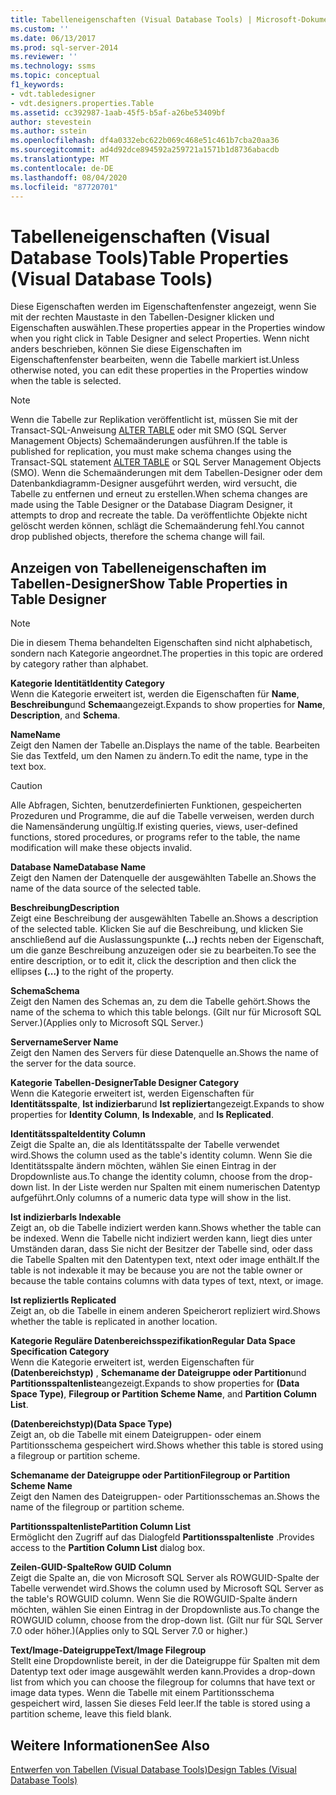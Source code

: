 ```yaml
---
title: Tabelleneigenschaften (Visual Database Tools) | Microsoft-Dokumentation
ms.custom: ''
ms.date: 06/13/2017
ms.prod: sql-server-2014
ms.reviewer: ''
ms.technology: ssms
ms.topic: conceptual
f1_keywords:
- vdt.tabledesigner
- vdt.designers.properties.Table
ms.assetid: cc392987-1aab-45f5-b5af-a26be53409bf
author: stevestein
ms.author: sstein
ms.openlocfilehash: df4a0332ebc622b069c468e51c461b7cba20aa36
ms.sourcegitcommit: ad4d92dce894592a259721a1571b1d8736abacdb
ms.translationtype: MT
ms.contentlocale: de-DE
ms.lasthandoff: 08/04/2020
ms.locfileid: "87720701"
---
```

# <a name="table-properties-visual-database-tools"></a><span data-ttu-id="1871c-102">Tabelleneigenschaften (Visual Database Tools)</span><span class="sxs-lookup"><span data-stu-id="1871c-102">Table Properties (Visual Database Tools)</span></span>
  <span data-ttu-id="1871c-103">Diese Eigenschaften werden im Eigenschaftenfenster angezeigt, wenn Sie mit der rechten Maustaste in den Tabellen-Designer klicken und Eigenschaften auswählen.</span><span class="sxs-lookup"><span data-stu-id="1871c-103">These properties appear in the Properties window when you right click in Table Designer and select Properties.</span></span> <span data-ttu-id="1871c-104">Wenn nicht anders beschrieben, können Sie diese Eigenschaften im Eigenschaftenfenster bearbeiten, wenn die Tabelle markiert ist.</span><span class="sxs-lookup"><span data-stu-id="1871c-104">Unless otherwise noted, you can edit these properties in the Properties window when the table is selected.</span></span>  
  
> [!NOTE]  
>  <span data-ttu-id="1871c-105">Wenn die Tabelle zur Replikation veröffentlicht ist, müssen Sie mit der Transact-SQL-Anweisung [ALTER TABLE](/sql/t-sql/statements/alter-table-transact-sql) oder mit SMO (SQL Server Management Objects) Schemaänderungen ausführen.</span><span class="sxs-lookup"><span data-stu-id="1871c-105">If the table is published for replication, you must make schema changes using the Transact-SQL statement [ALTER TABLE](/sql/t-sql/statements/alter-table-transact-sql) or SQL Server Management Objects (SMO).</span></span> <span data-ttu-id="1871c-106">Wenn die Schemaänderungen mit dem Tabellen-Designer oder dem Datenbankdiagramm-Designer ausgeführt werden, wird versucht, die Tabelle zu entfernen und erneut zu erstellen.</span><span class="sxs-lookup"><span data-stu-id="1871c-106">When schema changes are made using the Table Designer or the Database Diagram Designer, it attempts to drop and recreate the table.</span></span> <span data-ttu-id="1871c-107">Da veröffentlichte Objekte nicht gelöscht werden können, schlägt die Schemaänderung fehl.</span><span class="sxs-lookup"><span data-stu-id="1871c-107">You cannot drop published objects, therefore the schema change will fail.</span></span>  
  
## <a name="show-table-properties-in-table-designer"></a><span data-ttu-id="1871c-108">Anzeigen von Tabelleneigenschaften im Tabellen-Designer</span><span class="sxs-lookup"><span data-stu-id="1871c-108">Show Table Properties in Table Designer</span></span>  
  
> [!NOTE]  
>  <span data-ttu-id="1871c-109">Die in diesem Thema behandelten Eigenschaften sind nicht alphabetisch, sondern nach Kategorie angeordnet.</span><span class="sxs-lookup"><span data-stu-id="1871c-109">The properties in this topic are ordered by category rather than alphabet.</span></span>  
  
 <span data-ttu-id="1871c-110">**Kategorie Identität**</span><span class="sxs-lookup"><span data-stu-id="1871c-110">**Identity Category**</span></span>  
 <span data-ttu-id="1871c-111">Wenn die Kategorie erweitert ist, werden die Eigenschaften für **Name**, **Beschreibung**und **Schema**angezeigt.</span><span class="sxs-lookup"><span data-stu-id="1871c-111">Expands to show properties for **Name**, **Description**, and **Schema**.</span></span>  
  
 <span data-ttu-id="1871c-112">**Name**</span><span class="sxs-lookup"><span data-stu-id="1871c-112">**Name**</span></span>  
 <span data-ttu-id="1871c-113">Zeigt den Namen der Tabelle an.</span><span class="sxs-lookup"><span data-stu-id="1871c-113">Displays the name of the table.</span></span> <span data-ttu-id="1871c-114">Bearbeiten Sie das Textfeld, um den Namen zu ändern.</span><span class="sxs-lookup"><span data-stu-id="1871c-114">To edit the name, type in the text box.</span></span>  
  
> [!CAUTION]  
>  <span data-ttu-id="1871c-115">Alle Abfragen, Sichten, benutzerdefinierten Funktionen, gespeicherten Prozeduren und Programme, die auf die Tabelle verweisen, werden durch die Namensänderung ungültig.</span><span class="sxs-lookup"><span data-stu-id="1871c-115">If existing queries, views, user-defined functions, stored procedures, or programs refer to the table, the name modification will make these objects invalid.</span></span>  
  
 <span data-ttu-id="1871c-116">**Database Name**</span><span class="sxs-lookup"><span data-stu-id="1871c-116">**Database Name**</span></span>  
 <span data-ttu-id="1871c-117">Zeigt den Namen der Datenquelle der ausgewählten Tabelle an.</span><span class="sxs-lookup"><span data-stu-id="1871c-117">Shows the name of the data source of the selected table.</span></span>  
  
 <span data-ttu-id="1871c-118">**Beschreibung**</span><span class="sxs-lookup"><span data-stu-id="1871c-118">**Description**</span></span>  
 <span data-ttu-id="1871c-119">Zeigt eine Beschreibung der ausgewählten Tabelle an.</span><span class="sxs-lookup"><span data-stu-id="1871c-119">Shows a description of the selected table.</span></span> <span data-ttu-id="1871c-120">Klicken Sie auf die Beschreibung, und klicken Sie anschließend auf die Auslassungspunkte **(...)** rechts neben der Eigenschaft, um die ganze Beschreibung anzuzeigen oder sie zu bearbeiten.</span><span class="sxs-lookup"><span data-stu-id="1871c-120">To see the entire description, or to edit it, click the description and then click the ellipses **(...)** to the right of the property.</span></span>  
  
 <span data-ttu-id="1871c-121">**Schema**</span><span class="sxs-lookup"><span data-stu-id="1871c-121">**Schema**</span></span>  
 <span data-ttu-id="1871c-122">Zeigt den Namen des Schemas an, zu dem die Tabelle gehört.</span><span class="sxs-lookup"><span data-stu-id="1871c-122">Shows the name of the schema to which this table belongs.</span></span> <span data-ttu-id="1871c-123">(Gilt nur für Microsoft SQL Server.)</span><span class="sxs-lookup"><span data-stu-id="1871c-123">(Applies only to Microsoft SQL Server.)</span></span>  
  
 <span data-ttu-id="1871c-124">**Servername**</span><span class="sxs-lookup"><span data-stu-id="1871c-124">**Server Name**</span></span>  
 <span data-ttu-id="1871c-125">Zeigt den Namen des Servers für diese Datenquelle an.</span><span class="sxs-lookup"><span data-stu-id="1871c-125">Shows the name of the server for the data source.</span></span>  
  
 <span data-ttu-id="1871c-126">**Kategorie Tabellen-Designer**</span><span class="sxs-lookup"><span data-stu-id="1871c-126">**Table Designer Category**</span></span>  
 <span data-ttu-id="1871c-127">Wenn die Kategorie erweitert ist, werden Eigenschaften für **Identitätsspalte**, **Ist indizierbar**und **Ist repliziert**angezeigt.</span><span class="sxs-lookup"><span data-stu-id="1871c-127">Expands to show properties for **Identity Column**, **Is Indexable**, and **Is Replicated**.</span></span>  
  
 <span data-ttu-id="1871c-128">**Identitätsspalte**</span><span class="sxs-lookup"><span data-stu-id="1871c-128">**Identity Column**</span></span>  
 <span data-ttu-id="1871c-129">Zeigt die Spalte an, die als Identitätsspalte der Tabelle verwendet wird.</span><span class="sxs-lookup"><span data-stu-id="1871c-129">Shows the column used as the table's identity column.</span></span> <span data-ttu-id="1871c-130">Wenn Sie die Identitätsspalte ändern möchten, wählen Sie einen Eintrag in der Dropdownliste aus.</span><span class="sxs-lookup"><span data-stu-id="1871c-130">To change the identity column, choose from the drop-down list.</span></span> <span data-ttu-id="1871c-131">In der Liste werden nur Spalten mit einem numerischen Datentyp aufgeführt.</span><span class="sxs-lookup"><span data-stu-id="1871c-131">Only columns of a numeric data type will show in the list.</span></span>  
  
 <span data-ttu-id="1871c-132">**Ist indizierbar**</span><span class="sxs-lookup"><span data-stu-id="1871c-132">**Is Indexable**</span></span>  
 <span data-ttu-id="1871c-133">Zeigt an, ob die Tabelle indiziert werden kann.</span><span class="sxs-lookup"><span data-stu-id="1871c-133">Shows whether the table can be indexed.</span></span> <span data-ttu-id="1871c-134">Wenn die Tabelle nicht indiziert werden kann, liegt dies unter Umständen daran, dass Sie nicht der Besitzer der Tabelle sind, oder dass die Tabelle Spalten mit den Datentypen text, ntext oder image enthält.</span><span class="sxs-lookup"><span data-stu-id="1871c-134">If the table is not indexable it may be because you are not the table owner or because the table contains columns with data types of text, ntext, or image.</span></span>  
  
 <span data-ttu-id="1871c-135">**Ist repliziert**</span><span class="sxs-lookup"><span data-stu-id="1871c-135">**Is Replicated**</span></span>  
 <span data-ttu-id="1871c-136">Zeigt an, ob die Tabelle in einem anderen Speicherort repliziert wird.</span><span class="sxs-lookup"><span data-stu-id="1871c-136">Shows whether the table is replicated in another location.</span></span>  
  
 <span data-ttu-id="1871c-137">**Kategorie Reguläre Datenbereichsspezifikation**</span><span class="sxs-lookup"><span data-stu-id="1871c-137">**Regular Data Space Specification Category**</span></span>  
 <span data-ttu-id="1871c-138">Wenn die Kategorie erweitert ist, werden Eigenschaften für **(Datenbereichstyp)** , **Schemaname der Dateigruppe oder Partition**und **Partitionsspaltenliste**angezeigt.</span><span class="sxs-lookup"><span data-stu-id="1871c-138">Expands to show properties for **(Data Space Type)**, **Filegroup or Partition Scheme Name**, and **Partition Column List**.</span></span>  
  
 <span data-ttu-id="1871c-139">**(Datenbereichstyp)**</span><span class="sxs-lookup"><span data-stu-id="1871c-139">**(Data Space Type)**</span></span>  
 <span data-ttu-id="1871c-140">Zeigt an, ob die Tabelle mit einem Dateigruppen- oder einem Partitionsschema gespeichert wird.</span><span class="sxs-lookup"><span data-stu-id="1871c-140">Shows whether this table is stored using a filegroup or partition scheme.</span></span>  
  
 <span data-ttu-id="1871c-141">**Schemaname der Dateigruppe oder Partition**</span><span class="sxs-lookup"><span data-stu-id="1871c-141">**Filegroup or Partition Scheme Name**</span></span>  
 <span data-ttu-id="1871c-142">Zeigt den Namen des Dateigruppen- oder Partitionsschemas an.</span><span class="sxs-lookup"><span data-stu-id="1871c-142">Shows the name of the filegroup or partition scheme.</span></span>  
  
 <span data-ttu-id="1871c-143">**Partitionsspaltenliste**</span><span class="sxs-lookup"><span data-stu-id="1871c-143">**Partition Column List**</span></span>  
 <span data-ttu-id="1871c-144">Ermöglicht den Zugriff auf das Dialogfeld **Partitionsspaltenliste** .</span><span class="sxs-lookup"><span data-stu-id="1871c-144">Provides access to the **Partition Column List** dialog box.</span></span>  
  
 <span data-ttu-id="1871c-145">**Zeilen-GUID-Spalte**</span><span class="sxs-lookup"><span data-stu-id="1871c-145">**Row GUID Column**</span></span>  
 <span data-ttu-id="1871c-146">Zeigt die Spalte an, die von Microsoft SQL Server als ROWGUID-Spalte der Tabelle verwendet wird.</span><span class="sxs-lookup"><span data-stu-id="1871c-146">Shows the column used by Microsoft SQL Server as the table's ROWGUID column.</span></span> <span data-ttu-id="1871c-147">Wenn Sie die ROWGUID-Spalte ändern möchten, wählen Sie einen Eintrag in der Dropdownliste aus.</span><span class="sxs-lookup"><span data-stu-id="1871c-147">To change the ROWGUID column, choose from the drop-down list.</span></span> <span data-ttu-id="1871c-148">(Gilt nur für SQL Server 7.0 oder höher.)</span><span class="sxs-lookup"><span data-stu-id="1871c-148">(Applies only to SQL Server 7.0 or higher.)</span></span>  
  
 <span data-ttu-id="1871c-149">**Text/Image-Dateigruppe**</span><span class="sxs-lookup"><span data-stu-id="1871c-149">**Text/Image Filegroup**</span></span>  
 <span data-ttu-id="1871c-150">Stellt eine Dropdownliste bereit, in der die Dateigruppe für Spalten mit dem Datentyp text oder image ausgewählt werden kann.</span><span class="sxs-lookup"><span data-stu-id="1871c-150">Provides a drop-down list from which you can choose the filegroup for columns that have text or image data types.</span></span> <span data-ttu-id="1871c-151">Wenn die Tabelle mit einem Partitionsschema gespeichert wird, lassen Sie dieses Feld leer.</span><span class="sxs-lookup"><span data-stu-id="1871c-151">If the table is stored using a partition scheme, leave this field blank.</span></span>  
  
## <a name="see-also"></a><span data-ttu-id="1871c-152">Weitere Informationen</span><span class="sxs-lookup"><span data-stu-id="1871c-152">See Also</span></span>  
 [<span data-ttu-id="1871c-153">Entwerfen von Tabellen &#40;Visual Database Tools&#41;</span><span class="sxs-lookup"><span data-stu-id="1871c-153">Design Tables &#40;Visual Database Tools&#41;</span></span>](visual-database-tools.md)  
  
  
